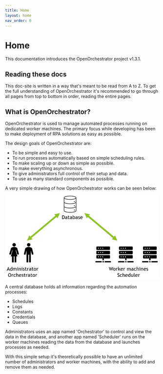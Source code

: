 ```yaml
---
title: Home
layout: home
nav_order: 0
---
```


# Home

This documentation introduces the OpenOrchestrator project v1.3.1.

## Reading these docs

This doc-site is written in a way that's meant to be read from A to Z.
To get the full understanding of OpenOrchestrator it's recommended to go
through all pages from top to bottom in order, reading the entire pages.

## What is OpenOrchestrator?

OpenOrchestrator is used to manage automated processes running on dedicated worker machines.
The primary focus while developing has been to make deployment of RPA solutions as easy as possible.

The design goals of OpenOrchestrator are:

- To be simple and easy to use.
- To run processes automatically based on simple scheduling rules.
- To make scaling up or down as simple as possible.
- To make everything asynchronous.
- To give administrators full control of their setup and data.
- To use as many standard components as possible.

A very simple drawing of how OpenOrchestrator works can be seen below:

![Architecture](docs/images/architecture.png)

A central database holds all information regarding the automation processes:

- Schedules
- Logs
- Constants
- Credentials
- Queues

Administrators uses an app named 'Orchestrator' to control and view the data in the database,
and another app named 'Scheduler' runs on the worker machines reading the data from the database
and launches processes as needed.

With this simple setup it's theoretically possible to have an unlimited number of administrators 
and worker machines, with the ability to add and remove them as needed.